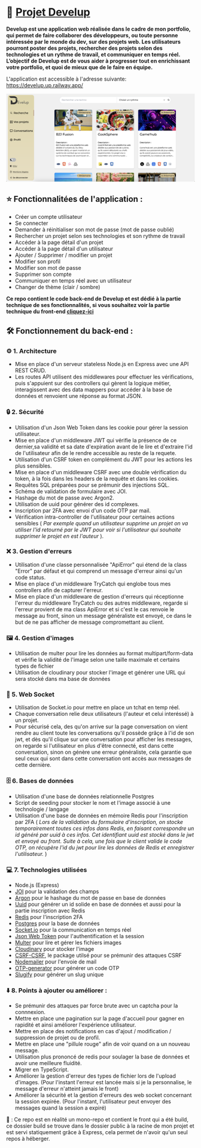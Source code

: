 # 🌟 [Projet Develup](https://develup.up.railway.app)

**Develup est une application web réalisée dans le cadre de mon portfolio, qui permet de faire collaborer des développeurs, ou toute personne intéressée par le monde du dev, sur des projets web. Les utilisateurs pourront poster des projets, rechercher des projets selon des technologies et un rythme de travail, et communiquer en temps réel. L’objectif de Develup est de vous aider à progresser tout en enrichissant votre portfolio, et quoi de mieux que de le faire en équipe.**

L'application est accessible à l'adresse suivante: https://develup.up.railway.app/

![Screenshot de l'application](public/screenshot-home.png)



## ⭐ Fonctionnalitées de l'application :

- Créer un compte utilisateur
- Se connecter
- Demander à réinitialiser son mot de passe (mot de passe oublié)
- Rechercher un projet selon ses technologies et son rythme de travail
- Accéder à la page détail d'un projet
- Accéder à la page détail d'un utilisateur
- Ajouter / Supprimer / modifier un projet
- Modifier son profil
- Modifier son mot de passe
- Supprimer son compte
- Communiquer en temps réel avec un utilisateur
- Changer de thème (clair / sombre)


**Ce repo contient le code back-end de Develup et est dédié à la partie technique de ses fonctionnalités, si vous souhaitez voir la partie technique du front-end [cliquez-ici](https://github.com/PeterLeSouchu/Develup-front)**

## 🛠️ Fonctionnement du back-end :

### ⚙️ 1. Architecture

- Mise en place d'un serveur stateless Node.js en Express avec une API REST CRUD.
- Les routes API utilisent des middlewares pour effectuer les vérifications, puis s'appuient sur des controllers qui gèrent la logique métier, interagissent avec des data mappers pour accéder à la base de données et renvoient une réponse au format JSON.

### 🔒 2. Sécurité

- Utilisation d'un Json Web Token dans les cookie pour gérer la session utilisateur.
- Mise en place d'un middleware JWT qui vérifie la présence de ce dernier,sa validité et sa date d'expiration avant de le lire et d'extraire l'id de l'utilisateur afin de le rendre accessible au reste de la requete.
- Utilisation d'un CSRF token en complément du JWT pour les actions les plus sensibles.
- Mise en place d'un middleware CSRF avec une double vérification du token, à la fois dans les headers de la requête et dans les cookies.
- Requêtes SQL préparées pour se prémunir des injections SQL.
- Schéma de validation de formulaire avec JOI.
- Hashage du mot de passe avec Argon2.
- Utilisation de uuid pour générer des id complexes.
- Inscription par 2FA avec envoi d'un code OTP par mail.
- Vérification intra-controller de l'utilisateur pour certaines actions sensibles ( _Par exemple quand un utilisateur supprime un projet on va utiliser l'id retourné par le JWT pour voir si l'utilisateur qui souhaite supprimer le projet en est l'auteur_ ).

### ❌ 3. Gestion d'erreurs

- Utilisation d'une classe personnalisée "ApiError" qui étend de la class "Error" par défaut et qui comprend un message d'erreur ainsi qu'un code status.
- Mise en place d'un middleware TryCatch qui englobe tous mes controllers afin de capturer l'erreur.
- Mise en place d'un middleware de gestion d'erreurs qui réceptionne l'erreur du middleware TryCatch ou des autres middleware, regarde si l'erreur provient de ma class ApiError et si c'est le cas renvoie le message au front, sinon un message généraliste est envoyé, ce dans le but de ne pas afficher de message compromettant au client.

### 🖼️ 4. Gestion d'images

- Utilisation de multer pour lire les données au format multipart/form-data et vérifie la validité de l'image selon une taille maximale et certains types de fichier
- Utilisation de cloudinary pour stocker l'image et générer une URL qui sera stocké dans ma base de données

### 💬 5. Web Socket

- Utilisation de Socket.io pour mettre en place un tchat en temp réel.
- Chaque conversation relie deux utilisateurs (l'auteur et celui interéssé) à un projet.
- Pour sécurisé cela, des qu'on arrive sur la page conversation on vient rendre au client toute les conversations qu'il possède grâçe à l'id de son jwt, et dès qu'il clique sur une conversation pour afficher les messages, on regarde si l'utilisateur en plus d'être connecté, est dans cette conversation, sinon on génère une erreur généraliste, cela garantie que seul ceux qui sont dans cette conversation ont accès aux messages de cette dernière.

### 🗄️ 6. Bases de données

- Utilisation d'une base de données relationnelle Postgres 
- Script de seeding pour stocker le nom et l'image associé à une technologie / langage
- Utilisation d'une base de données en mémoire Redis pour l'inscription par 2FA ( _Lors de la validation du formulaire d'inscription, on stocke temporairement toutes ces infos dans Redis, en faisant correspondre un id généré par uuid à ces infos. Cet identifiant uuid est stocké dans le jwt et envoyé au front. Suite à cela, une fois que le client valide le code OTP, on récupère l'id du jwt pour lire les données de Redis et enregistrer l'utilisateur._ )

### 💻 7. Technologies utilisées

- Node.js (Express)
- [JOI](https://www.npmjs.com/package/joi) pour la validation des champs
- [Argon](https://www.npmjs.com/package/argon2) pour le hashage du mot de passe en base de données
- [Uuid](https://www.npmjs.com/package/uuid) pour générer un id solide en base de données et aussi pour la partie inscription avec Redis
- [Redis](https://www.npmjs.com/package/ioredis) pour l'inscription 2FA
- [Postgres](https://www.npmjs.com/package/pg) pour la base de données
- [Socket.io](https://www.npmjs.com/package/socket.io) pour la communication en temps réel
- [Json Web Token](https://www.npmjs.com/package/jsonwebtoken) pour l'authentification et la session
- [Multer](https://www.npmjs.com/package/multer) pour lire et gérer les fichiers images
- [Cloudinary](https://www.npmjs.com/package/cloudinary) pour stocker l'image
- [CSRF-CSRF](https://www.npmjs.com/package/csrf-csrf), le package utilsé pour se prémunir des attaques CSRF
- [Nodemailer](https://www.npmjs.com/package/nodemailer) pour l'envoie de mail
- [OTP-generator](https://www.npmjs.com/package/otp-generator) pour générer un code OTP
- [Slugify](https://www.npmjs.com/package/slugify) pour générer un slug unique

### ⬇️ 8. Points à ajouter ou améliorer :

- Se prémunir des attaques par force brute avec un captcha pour la connnexion.
- Mettre en place une pagination sur la page d'accueil pour gagner en rapidité et ainsi améliorer l'expérience utilisateur.
- Mettre en place des notifications en cas d'ajout / modification / suppression de projet ou de profil.
- Mettre en place une "pillule rouge" afin de voir quand on a un nouveau message.
- Utilisation plus prononcé de redis pour soulager la base de données et avoir une meilleure fluidité.
- Migrer en TypeScript.
- Améliorer la gestion d'erreur des types de fichier lors de l'upload d'images. (Pour l'instant l'erreur est lancée mais si je la personnalise, le message d'erreur n'atteint jamais le front)
- Améliorer la sécurité et la gestion d'erreurs des web socket concernant la session expirée. (Pour l'instant, l'utilisateur peut envoyer des messages quand la session a expiré)


🚨 : Ce repo est en réalité un mono-repo et contient le front qui a été build, ce dossier build se trouve dans le dossier public à la racine de mon projet et est servi statiquement grâce à Express, cela permet de n'avoir qu'un seul repos à héberger. 
